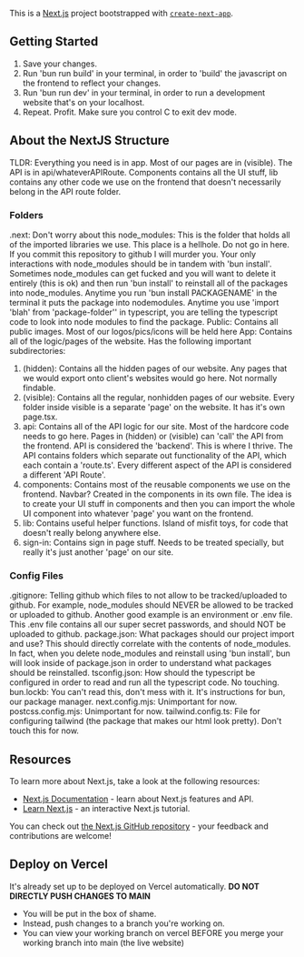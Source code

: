 This is a [Next.js](https://nextjs.org/) project bootstrapped with [`create-next-app`](https://github.com/vercel/next.js/tree/canary/packages/create-next-app).

## Getting Started

1. Save your changes.
2. Run 'bun run build' in your terminal, in order to 'build' the javascript on the frontend to reflect your changes.
3. Run 'bun run dev' in your terminal, in order to run a development website that's on your localhost.
4. Repeat. Profit. Make sure you control C to exit dev mode.

## About the NextJS Structure
TLDR: Everything you need is in app. Most of our pages are in (visible). The API is in api/whateverAPIRoute. Components contains all the UI stuff, lib contains any other code we use on the frontend that doesn't necessarily belong in the API route folder.
### Folders

.next: Don't worry about this
node_modules: This is the folder that holds all of the imported libraries we use. This place is a hellhole. Do not go in here. If you commit this repository to github I will murder you. Your only interactions with node_modules should be in tandem with 'bun install'. Sometimes node_modules can get fucked and you will want to delete it entirely (this is ok) and then run 'bun install' to reinstall all of the packages into node_modules. Anytime you run 'bun install PACKAGENAME' in the terminal it puts the package into nodemodules. Anytime you use 'import 'blah' from 'package-folder'' in typescript, you are telling the typescript code to look into node modules to find the package.
Public: Contains all public images. Most of our logos/pics/icons will be held here
App: Contains all of the logic/pages of the website. Has the following important subdirectories:
1. (hidden): Contains all the hidden pages of our website. Any pages that we would export onto client's websites would go here. Not normally findable.
2. (visible): Contains all the regular, nonhidden pages of our website. Every folder inside visible is a separate 'page' on the website. It has it's own page.tsx.
3. api: Contains all of the API logic for our site. Most of the hardcore code needs to go here. Pages in (hidden) or (visible) can 'call' the API from the frontend. API is considered the 'backend'. This is where I thrive. The API contains folders which separate out functionality of the API, which each contain a 'route.ts'. Every different aspect of the API is considered a different 'API Route'.
4. components: Contains most of the reusable components we use on the frontend. Navbar? Created in the components in its own file. The idea is to create your UI stuff in components and then you can import the whole UI component into whatever 'page' you want on the frontend.
5. lib: Contains useful helper functions. Island of misfit toys, for code that doesn't really belong anywhere else.
6. sign-in: Contains sign in page stuff. Needs to be treated specially, but really it's just another 'page' on our site.
   


### Config Files
.gitignore: Telling github which files to not allow to be tracked/uploaded to github. For example, node_modules should NEVER be allowed to be tracked or uploaded to github. Another good example is an environment or .env file. This .env file contains all our super secret passwords, and should NOT be uploaded to github.
package.json: What packages should our project import and use? This should directly correlate with the contents of node_modules. In fact, when you delete node_modules and reinstall using 'bun install', bun will look inside of package.json in order to understand what packages should be reinstalled.
tsconfig.json: How should the typescript be configured in order to read and run all the typescript code. No touching.
bun.lockb: You can't read this, don't mess with it. It's instructions for bun, our package manager.
next.config.mjs: Unimportant for now.
postcss.config.mjs: Unimportant for now.
tailwind.config.ts: File for configuring tailwind (the package that makes our html look pretty). Don't touch this for now.


## Resources

To learn more about Next.js, take a look at the following resources:

- [Next.js Documentation](https://nextjs.org/docs) - learn about Next.js features and API.
- [Learn Next.js](https://nextjs.org/learn) - an interactive Next.js tutorial.

You can check out [the Next.js GitHub repository](https://github.com/vercel/next.js/) - your feedback and contributions are welcome!

## Deploy on Vercel

It's already set up to be deployed on Vercel automatically.
**DO NOT DIRECTLY PUSH CHANGES TO MAIN**
- You will be put in the box of shame.
- Instead, push changes to a branch you're working on.
- You can view your working branch on vercel BEFORE you merge your working branch into main (the live website)
  
